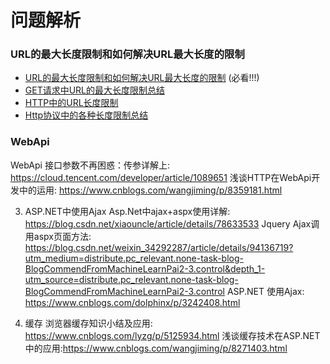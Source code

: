 # 问题解析

### URL的最大长度限制和如何解决URL最大长度的限制		
* [URL的最大长度限制和如何解决URL最大长度的限制](https://blog.csdn.net/u013277135/article/details/24118877) (必看!!!)
* [GET请求中URL的最大长度限制总结](https://www.cnblogs.com/cuihongyu3503319/p/5892257.html)
* [HTTP中的URL长度限制](https://www.cnblogs.com/lengyuhong/archive/2012/02/04/2330130.html)
* [Http协议中的各种长度限制总结](https://sites.google.com/site/gzhpwiki/home/guo-cheng-shi-jian/http-xie-yi-zhong-de-ge-zhong-zhang-du-xian-zhi-zong-jie)

### WebApi
WebApi 接口参数不再困惑：传参详解上: https://cloud.tencent.com/developer/article/1089651
浅谈HTTP在WebApi开发中的运用: https://www.cnblogs.com/wangjiming/p/8359181.html

3. ASP.NET中使用Ajax
Asp.Net中ajax+aspx使用详解:
https://blog.csdn.net/xiaouncle/article/details/78633533
Jquery Ajax调用aspx页面方法:
https://blog.csdn.net/weixin_34292287/article/details/94136719?utm_medium=distribute.pc_relevant.none-task-blog-BlogCommendFromMachineLearnPai2-3.control&depth_1-utm_source=distribute.pc_relevant.none-task-blog-BlogCommendFromMachineLearnPai2-3.control
ASP.NET 使用Ajax:
https://www.cnblogs.com/dolphinx/p/3242408.html

4. 缓存
浏览器缓存知识小结及应用: https://www.cnblogs.com/lyzg/p/5125934.html
浅谈缓存技术在ASP.NET中的应用:https://www.cnblogs.com/wangjiming/p/8271403.html
